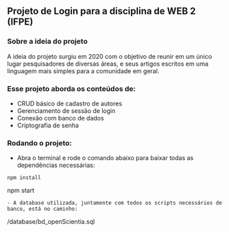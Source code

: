 ## Projeto de Login para a disciplina de WEB 2 (IFPE) ##

### Sobre a ideia do projeto

A ideia do projeto surgiu em 2020 com o objetivo de reunir em um único lugar
pesquisadores de diversas áreas, e seus artigos escritos em uma linguagem
mais simples para a comunidade em geral.

### Esse projeto aborda os conteúdos de:

- CRUD básico de cadastro de autores
- Gerenciamento de sessão de login
- Conexão com banco de dados
- Criptografia de senha

### Rodando o projeto:

- Abra o terminal e rode o comando abaixo para baixar todas as dependências necessárias:

```
npm install
```
npm start
```
- A database utilizada, juntamente com todos os scripts necessários de banco, está no caminho:

```
/database/bd_openScientia.sql


